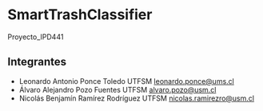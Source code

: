 # SmartTrashClassifier

Proyecto_IPD441
## Integrantes
- Leonardo Antonio Ponce Toledo         UTFSM   leonardo.ponce@ums.cl
- Álvaro Alejandro Pozo Fuentes         UTFSM   alvaro.pozo@usm.cl
- Nicolás Benjamín Ramírez Rodríguez    UTFSM   nicolas.ramirezro@usm.cl
